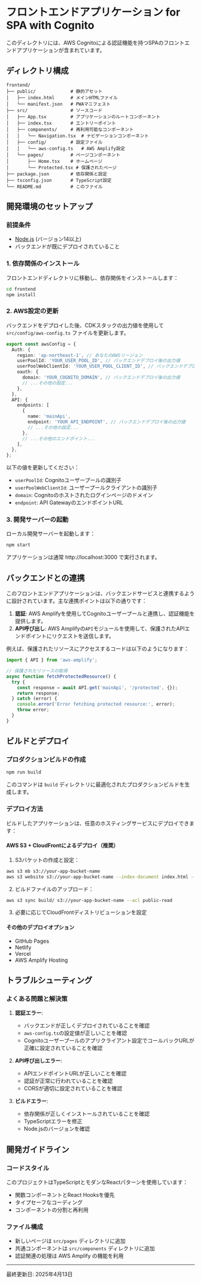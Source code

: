 # フロントエンドアプリケーション for SPA with Cognito

このディレクトリには、AWS Cognitoによる認証機能を持つSPAのフロントエンドアプリケーションが含まれています。

## ディレクトリ構成

```
frontend/
├── public/             # 静的アセット
│   ├── index.html      # メインHTMLファイル
│   └── manifest.json   # PWAマニフェスト
├── src/                # ソースコード
│   ├── App.tsx         # アプリケーションのルートコンポーネント
│   ├── index.tsx       # エントリーポイント
│   ├── components/     # 再利用可能なコンポーネント
│   │   └── Navigation.tsx  # ナビゲーションコンポーネント
│   ├── config/         # 設定ファイル
│   │   └── aws-config.ts   # AWS Amplify設定
│   └── pages/          # ページコンポーネント
│       ├── Home.tsx    # ホームページ
│       └── Protected.tsx # 保護されたページ
├── package.json        # 依存関係と設定
├── tsconfig.json       # TypeScript設定
└── README.md           # このファイル
```

## 開発環境のセットアップ

### 前提条件

- [Node.js](https://nodejs.org/) (バージョン14以上)
- バックエンドが既にデプロイされていること

### 1. 依存関係のインストール

フロントエンドディレクトリに移動し、依存関係をインストールします：

```bash
cd frontend
npm install
```

### 2. AWS設定の更新

バックエンドをデプロイした後、CDKスタックの出力値を使用して `src/config/aws-config.ts` ファイルを更新します。

```typescript
export const awsConfig = {
  Auth: {
    region: 'ap-northeast-1', // あなたのAWSリージョン
    userPoolId: 'YOUR_USER_POOL_ID', // バックエンドデプロイ後の出力値
    userPoolWebClientId: 'YOUR_USER_POOL_CLIENT_ID', // バックエンドデプロイ後の出力値
    oauth: {
      domain: 'YOUR_COGNITO_DOMAIN', // バックエンドデプロイ後の出力値
      // ...その他の設定...
    },
  },
  API: {
    endpoints: [
      {
        name: 'mainApi',
        endpoint: 'YOUR_API_ENDPOINT', // バックエンドデプロイ後の出力値
        // ...その他の設定...
      },
      // ...その他のエンドポイント...
    ],
  },
};
```

以下の値を更新してください：

- `userPoolId`: Cognitoユーザープールの識別子
- `userPoolWebClientId`: ユーザープールクライアントの識別子
- `domain`: Cognitoのホストされたログインページのドメイン
- `endpoint`: API GatewayのエンドポイントURL

### 3. 開発サーバーの起動

ローカル開発サーバーを起動します：

```bash
npm start
```

アプリケーションは通常 http://localhost:3000 で実行されます。

## バックエンドとの連携

このフロントエンドアプリケーションは、バックエンドサービスと連携するように設計されています。主な連携ポイントは以下の通りです：

1. **認証**: AWS Amplifyを使用してCognitoユーザープールと連携し、認証機能を提供します。
2. **API呼び出し**: AWS Amplifyの`API`モジュールを使用して、保護されたAPIエンドポイントにリクエストを送信します。

例えば、保護されたリソースにアクセスするコードは以下のようになります：

```typescript
import { API } from 'aws-amplify';

// 保護されたリソースの取得
async function fetchProtectedResource() {
  try {
    const response = await API.get('mainApi', '/protected', {});
    return response;
  } catch (error) {
    console.error('Error fetching protected resource:', error);
    throw error;
  }
}
```

## ビルドとデプロイ

### プロダクションビルドの作成

```bash
npm run build
```

このコマンドは `build` ディレクトリに最適化されたプロダクションビルドを生成します。

### デプロイ方法

ビルドしたアプリケーションは、任意のホスティングサービスにデプロイできます：

#### AWS S3 + CloudFrontによるデプロイ（推奨）

1. S3バケットの作成と設定：

```bash
aws s3 mb s3://your-app-bucket-name
aws s3 website s3://your-app-bucket-name --index-document index.html --error-document index.html
```

2. ビルドファイルのアップロード：

```bash
aws s3 sync build/ s3://your-app-bucket-name --acl public-read
```

3. 必要に応じてCloudFrontディストリビューションを設定

#### その他のデプロイオプション

- GitHub Pages
- Netlify
- Vercel
- AWS Amplify Hosting

## トラブルシューティング

### よくある問題と解決策

1. **認証エラー**:

   - バックエンドが正しくデプロイされていることを確認
   - `aws-config.ts`の設定値が正しいことを確認
   - Cognitoユーザープールのアプリクライアント設定でコールバックURLが正確に設定されていることを確認

2. **API呼び出しエラー**:

   - APIエンドポイントURLが正しいことを確認
   - 認証が正常に行われていることを確認
   - CORSが適切に設定されていることを確認

3. **ビルドエラー**:
   - 依存関係が正しくインストールされていることを確認
   - TypeScriptエラーを修正
   - Node.jsのバージョンを確認

## 開発ガイドライン

### コードスタイル

このプロジェクトはTypeScriptとモダンなReactパターンを使用しています：

- 関数コンポーネントとReact Hooksを優先
- タイプセーフなコーディング
- コンポーネントの分割と再利用

### ファイル構成

- 新しいページは `src/pages` ディレクトリに追加
- 共通コンポーネントは `src/components` ディレクトリに追加
- 認証関連の処理は AWS Amplify の機能を利用

---

最終更新日: 2025年4月13日
